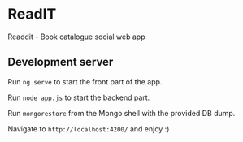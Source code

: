 # ReadIT
Readdit - Book catalogue social web app



## Development server

Run `ng serve` to start the front part of the app.

Run `node app.js` to start the backend part.

Run `mongorestore` from the Mongo shell with the provided DB dump.

Navigate to `http://localhost:4200/` and enjoy :)

